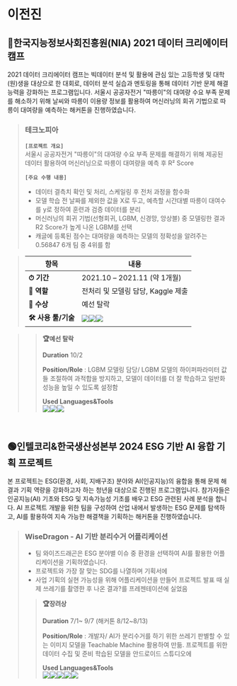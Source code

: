 # 이전진


## 🔵한국지능정보사회진흥원(NIA) 2021 데이터 크리에이터 캠프
2021 데이터 크리에이터 캠프는 빅데이터 분석 및 활용에 관심 있는 고등학생 및 대학(원)생을 대상으로 한 대회로, 데이터 분석 실습과 멘토링을 통해 데이터 기반 문제 해결 능력을 강화하는 프로그램입니다. 서울시 공공자전거 "따릉이"의 대여량 수요 부족 문제를 해소하기 위해 날씨와 따릉이 이용량 정보를 활용하여 머신러닝의 회귀 기법으로 따릉이 대여량을 예측하는 해커톤을 진행하였습니다. <br>

> ### 테크노피아
> **`[프로젝트 개요]`** <br>
> 서울시 공공자전거 "따릉이"의 대여량 수요 부족 문제를 해결하기 위해 제공된 데이터 활용하여 머신러닝으로 따릉이 대여량을 예측 후 R² Score
>
> **`[주요 수행 내용]`**
> - 데이터 결측치 확인 및 처리, 스케일링 후 전처 과정을 함수화
> - 모델 학습 전 날짜를 제외한 값을 X로 두고, 예측할 시간대별 따릉이 대여수를 y로 정하여 훈련과 검증 데이터를 분리
> - 머신러닝의 회귀 기법(선형회귀, LGBM, 신경망, 앙상블) 중 모델링한 결과 R2 Score가 높게 나온 LGBM를 선택
> - 캐글에 등록된 점수는 대여량을 예측하는 모델의 정확성을 알려주는 0.56847 6개 팀 중 4위를 함

>| 항목             | 내용                                                               |
>| -------------- | ---------------------------------------------------------------- |
>| **⏱ 기간**         | 2021.10 – 2021.11 (약 1개월)                                        |
>| **👤 역할**        | 전처리 및 모델링 담당, Kaggle 제출                                          |
>| **🏅 수상**        | 예선 탈락                       |
>| **🛠 사용 툴/기술** | <img src="https://img.shields.io/badge/Python-3776AB?style=for-the-badge&logo=Python&logoColor=white"><img src="https://img.shields.io/badge/googlecolab-F9AB00?style=for-the-badge&logo=googlecolab&logoColor=white"><img src="https://img.shields.io/badge/Kaggle-20BEFF?style=for-the-badge&logo=Kaggle&logoColor=white"> |

>> **🏆예선 탈락**
>> 
>> **Duration** 10/2
>>
>> **Position/Role** : LGBM 모델링 담당/ LGBM 모델의 하이퍼파라미터 값들 조절하여 과적합을 방지하고, 모델이 데이터를 더 잘 학습하고 일반화 성능을 높일 수 있도록 설정함
>>
>> **Used Languages&Tools** <br>
<img src="https://img.shields.io/badge/Python-3776AB?style=for-the-badge&logo=Python&logoColor=white"><img src="https://img.shields.io/badge/googlecolab-F9AB00?style=for-the-badge&logo=googlecolab&logoColor=white"><img src="https://img.shields.io/badge/Kaggle-20BEFF?style=for-the-badge&logo=Kaggle&logoColor=white">
>
<br>

## 🟢인텔코리&한국생산성본부 2024 ESG 기반 AI 융합 기획 프로젝트
본 프로젝트는 ESG(환경, 사회, 지배구조) 분야와 AI(인공지능)의 융합을 통해 문제 해결과 기획 역량을 강화하고자 하는 청년을 대상으로 진행된 프로그램입니다. 참가자들은 인공지능(AI) 기초와 ESG 및 지속가능성 기초를 배우고 ESG 관련된 사례 분석을 합니다. AI 프로젝트 개발을 위한 팀을 구성하여 산업 내에서 발생하는 ESG 문제를 탐색하고, AI를 활용하여 지속 가능한 해결책을 기획하는 해커톤을 진행하였습니다. <br>

> ### WiseDragon - AI 기반 분리수거 어플리케이션
> - 팀 와이즈드래곤은 ESG 분야별 이슈 중 환경을 선택하여 AI를 활용한 어플리케이션을 기획하였습니다. 
> - 프로젝트와 가장 잘 맞는 SDG를 나열하며 기획서에 
> - 사업 기획의 실현 가능성을 위해 어플리케이션을 만들어 프로젝트 발표 때 실제 쓰레기를 촬영한 후 나온 결과?를 프레젠테이션에 실었음 
>
>> **🏆장려상**
>> 
>> **Duration** 7/1~ 9/7 (해커톤 8/12~8/13)
>>
>> **Position/Role** : 개발자/ AI가 분리수거를 하기 위한 쓰레기 판별할 수 있는 이미지 모델을 Teachable Machine 활용하여 만듦.
>>  프로젝트를 위한 데이터 수집 및 준비 학습된 모델을 안드로이드 스튜디오에 
>>
>>
>> **Used Languages&Tools** <br>
<img src="https://img.shields.io/badge/java-007396?style=for-the-badge&logo=OpenJDK&logoColor=white"><img src="https://img.shields.io/badge/Android-3DDC84?style=for-the-badge&logo=Android&logoColor=white"><img src="https://img.shields.io/badge/Jupyter-F37626?style=for-the-badge&logo=Jupyter&logoColor=white"><img src="https://img.shields.io/badge/Figma-F24E1E?style=for-the-badge&logo=Figma&logoColor=white"><img src="https://img.shields.io/badge/Tensorflow-FF6F00?style=for-the-badge&logo=Tensorflow&logoColor=white">




